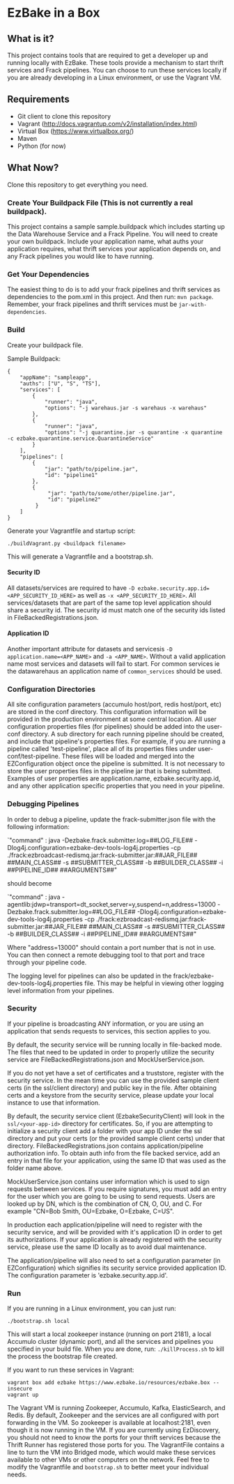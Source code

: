 EzBake in a Box
===============

What is it?
-----------

This project contains tools that are required to get a developer up and running
locally with EzBake. These tools provide a mechanism to start thrift services
and Frack pipelines. You can choose to run these services locally if you are
already developing in a Linux environment, or use the Vagrant VM.

Requirements
------------

 - Git client to clone this repository
 - Vagrant (http://docs.vagrantup.com/v2/installation/index.html)
 - Virtual Box (https://www.virtualbox.org/)
 - Maven
 - Python (for now)

What Now?
---------

Clone this repository to get everything you need.

### Create Your Buildpack File (This is not currently a real buildpack).

This project contains a sample sample.buildpack which includes starting up the
Data Warehouse Service and a Frack Pipeline. You will need to create your own
buildpack. Include your application name, what auths your application requires,
what thrift services your application depends on, and any Frack pipelines you
would like to have running.

### Get Your Dependencies

The easiest thing to do is to add your frack pipelines and thrift services as
dependencies to the pom.xml in this project. And then run: `mvn package`.
Remember, your frack pipelines and thrift services must be
`jar-with-dependencies`.

### Build

Create your buildpack file.

Sample Buildpack:

	{
		"appName": "sampleapp",
		"auths": ["U", "S", "TS"],
		"services": [
			{
				"runner": "java",
				"options": "-j warehaus.jar -s warehaus -x warehaus"
			},
			{
				"runner": "java",
				"options": "-j quarantine.jar -s quarantine -x quarantine -c ezbake.quarantine.service.QuarantineService"
			}
		],
		"pipelines": [
            {
                "jar": "path/to/pipeline.jar",
                "id": "pipeline1"
            },
            {
                 "jar": "path/to/some/other/pipeline.jar",
                 "id": "pipeline2"
             }
        ]
	}


Generate your Vagrantfile and startup script:

	./buildVagrant.py <buildpack filename>

This will generate a Vagrantfile and a bootstrap.sh.

#### Security ID
All datasets/services are required to have `-D ezbake.security.app.id=<APP_SECURITY_ID_HERE>` as well as `-x <APP_SECURITY_ID_HERE>`. All services/datasets that are part of the same top level application should share a security id. The security id must match one of the security ids listed in FileBackedRegistrations.json. 

#### Application ID
Another important attribute for datasets and servicesis `-D application.name=<APP_NAME>` and `-a <APP_NAME>`. Without a valid application name most services and datasets will fail to start. For common services ie the datawarehaus an application name of `common_services` should be used.

### Configuration Directories

All site configuration parameters (accumulo host/port, redis host/port, etc) are
stored in the conf directory. This configuration information will be provided
in the production environment at some central location. All user configuration
properties files (for pipelines) should be added into the user-conf directory.
A sub directory for each running pipeline should be created, and include that
pipeline's properties files. For example, if you are running a pipeline called
'test-pipeline', place all of its properties files under user-conf/test-pipeline.
These files will be loaded and merged into the EZConfiguration object once
the pipeline is submitted. It is not necessary to store the user properties
files in the pipeline jar that is being submitted. Examples of user properties
are application.name, ezbake.security.app.id, and any other application specific
properties that you need in your pipeline.

### Debugging Pipelines

In order to debug a pipeline, update the frack-submitter.json file with the
following information:

`"command" : java -Dezbake.frack.submitter.log=##LOG_FILE## -Dlog4j.configuration=ezbake-dev-tools-log4j.properties
 -cp ./frack:ezbroadcast-redismq.jar:frack-submitter.jar:##JAR_FILE## ##MAIN_CLASS## 
 -s ##SUBMITTER_CLASS## -b ##BUILDER_CLASS## -i ##PIPELINE_ID## ##ARGUMENTS##"

should become

`"command" : java -agentlib:jdwp=transport=dt_socket,server=y,suspend=n,address=13000
 -Dezbake.frack.submitter.log=##LOG_FILE## -Dlog4j.configuration=ezbake-dev-tools-log4j.properties 
 -cp ./frack:ezbroadcast-redismq.jar:frack-submitter.jar:##JAR_FILE## ##MAIN_CLASS## 
 -s ##SUBMITTER_CLASS## -b ##BUILDER_CLASS## -i ##PIPELINE_ID## ##ARGUMENTS##"

Where "address=13000" should contain a port number that is not in use. You can
then connect a remote debugging tool to that port and trace through your
pipeline code.

The logging level for pipelines can also be updated in the frack/ezbake-dev-tools-log4j.properties
file. This may be helpful in viewing other logging level information from your pipelines.

### Security

If your pipeline is broadcasting ANY information, or you are using an application
that sends requests to services, this section applies to you.

By default, the security service will be running locally in file-backed mode.
The files that need to be updated in order to properly utilize the security
service are FileBackedRegistrations.json and MockUserService.json.

If you do not yet have a set of certificates and a truststore,
register with the security service. In the mean time you can use the provided
sample client certs (in the ssl/client directory) and public key in the file.
After obtaining certs and a keystore from the security service, please update
your local instance to use that information.

By default, the security service client (EzbakeSecurityClient) will look in
the `ssl/<your-app-id>` directory for certificates. So, if you are attempting
to initialize a security client add a folder with your app ID under the ssl
directory and put your certs (or the provided sample client certs) under that
directory. FileBackedRegistrations.json contains application/pipeline authorization info.
To obtain auth info from the file backed service, add an entry in that file for
your application, using the same ID that was used as the folder name above.

MockUserService.json contains user information which is used to sign requests
between services. If you require signatures, you must add an entry for the user
which you are going to be using to send requests. Users are looked up by DN,
which is the combination of CN, O, OU, and C. For example
"CN=Bob Smith, OU=Ezbake, O=Ezbake, C=US".

In production each application/pipeline will need to register with the security
service, and will be provided with it's application ID in order to get its
authorizations. If your application is already registered with the security
service, please use the same ID locally as to avoid dual maintenance.

The application/pipeline will also need to set a configuration parameter (in
EZConfiguration) which signifies its security service provided application ID.
The configuration parameter is 'ezbake.security.app.id'.

### Run

If you are running in a Linux environment, you can just run:

	./bootstrap.sh local

This will start a local zookeeper instance (running on port 2181), a local
Accumulo cluster (dynamic port), and all the services and pipelines you
specified in your build file. When you are done, run: `./killProcess.sh` to
kill the process the bootstrap file created.

If you want to run these services in Vagrant:

	vagrant box add ezbake https://www.ezbake.io/resources/ezbake.box --insecure
	vagrant up

The Vagrant VM is running Zookeeper, Accumulo, Kafka, ElasticSearch, and Redis.
By default, Zookeeper and the services are all configured with port forwarding
in the VM. So zookeeper is available at localhost:2181, even though it is now
running in the VM. If you are currently using EzDiscovery, you should not need
to know the ports for your thrift services because the Thrift Runner has
registered those ports for you. The VagrantFile contains a line to turn the VM
into Bridged mode, which would make these services available to other VMs or
other computers on the network. Feel free to modify the Vagrantfile and
`bootstrap.sh` to better meet your individual needs.



